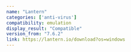 ```yaml
---
name: "Lantern"
categories: ['anti-virus']
compatibility: emulation
display_result: "Compatible"
version_from: "7.6.2"
link: https://lantern.io/download?os=windows
---
```


